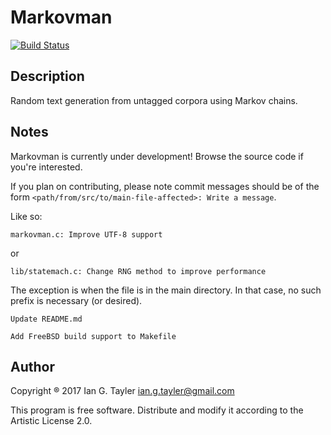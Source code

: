 # Markovman
[![Build Status](https://travis-ci.org/IanTayler/markovman.svg?branch=master)](https://travis-ci.org/IanTayler/markovman)

## Description

Random text generation from untagged corpora using Markov chains.

## Notes
Markovman is currently under development! Browse the source code if you're interested.

If you plan on contributing, please note commit messages should be of the form `<path/from/src/to/main-file-affected>: Write a message`.

Like so:

```
markovman.c: Improve UTF-8 support
```
or
```
lib/statemach.c: Change RNG method to improve performance
```
The exception is when the file is in the main directory. In that case, no such prefix is necessary (or desired).
```
Update README.md
```
```
Add FreeBSD build support to Makefile
```

## Author

Copyright ® 2017 Ian G. Tayler <ian.g.tayler@gmail.com>

This program is free software. Distribute and modify it according to the Artistic License 2.0.
